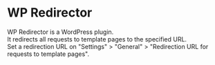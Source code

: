 # WP Redirector
WP Redirector is a WordPress plugin.  
It redirects all requests to template pages to the specified URL.  
Set a redirection URL on "Settings" > "General" > "Redirection URL for requests to template pages".
